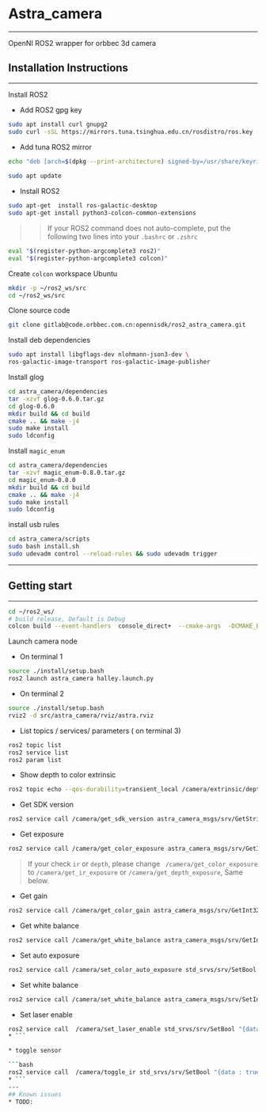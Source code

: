# Astra_camera

---
OpenNI ROS2 wrapper for orbbec 3d camera

## Installation Instructions

---
Install ROS2

* Add ROS2 gpg key

```bash
sudo apt install curl gnupg2
sudo curl -sSL https://mirrors.tuna.tsinghua.edu.cn/rosdistro/ros.key -o /usr/share/keyrings/ros-archive-keyring.gpg
```

* Add tuna ROS2 mirror

```bash
echo "deb [arch=$(dpkg --print-architecture) signed-by=/usr/share/keyrings/ros-archive-keyring.gpg] https://mirrors.tuna.tsinghua.edu.cn/ros2/ubuntu focal main" | sudo tee /etc/apt/sources.list.d/ros2.list > /dev/null
 
sudo apt update
```

* Install ROS2

```bash
sudo apt-get  install ros-galactic-desktop
sudo apt-get install python3-colcon-common-extensions

```
>>If your ROS2 command does not auto-complete, put the following two lines into your `.bashrc`
or `.zshrc`

```bash
eval "$(register-python-argcomplete3 ros2)"
eval "$(register-python-argcomplete3 colcon)"
```

Create `colcon` workspace Ubuntu

```bash
mkdir -p ~/ros2_ws/src
cd ~/ros2_ws/src
```

Clone source code

```bash
git clone gitlab@code.orbbec.com.cn:opennisdk/ros2_astra_camera.git
```

Install deb dependencies

```bash
sudo apt install libgflags-dev nlohmann-json3-dev \
ros-galactic-image-transport ros-galactic-image-publisher
```

Install glog

```bash
cd astra_camera/dependencies
tar -xzvf glog-0.6.0.tar.gz
cd glog-0.6.0
mkdir build && cd build
cmake .. && make -j4
sudo make install
sudo ldconfig
```

Install `magic_enum`

```bash
cd astra_camera/dependencies
tar -xzvf magic_enum-0.8.0.tar.gz
cd magic_enum-0.8.0
mkdir build && cd build
cmake .. && make -j4
sudo make install
sudo ldconfig
```
install usb rules

```bash
cd astra_camera/scripts
sudo bash install.sh
sudo udevadm control --reload-rules && sudo udevadm trigger
```

---

## Getting start

---

```bash
cd ~/ros2_ws/
# build release, Default is Debug
colcon build --event-handlers  console_direct+  --cmake-args  -DCMAKE_BUILD_TYPE=Release
```
Launch camera node
* On terminal 1
```bash 
source ./install/setup.bash 
ros2 launch astra_camera halley.launch.py
```
* On terminal 2

```bash
source ./install/setup.bash 
rviz2 -d src/astra_camera/rviz/astra.rviz
```
* List topics / services/ parameters ( on terminal 3)

```bash
ros2 topic list
ros2 service list
ros2 param list
```

* Show depth to color extrinsic

```bash
ros2 topic echo --qos-durability=transient_local /camera/extrinsic/depth_to_color  --qos-profile=services_default
```
* Get SDK version

```bash
ros2 service call /camera/get_sdk_version astra_camera_msgs/srv/GetString '{}'

```

* Get exposure

```bash
ros2 service call /camera/get_color_exposure astra_camera_msgs/srv/GetInt32 '{}'
```
> If your check `ir` or `depth`, please change ` /camera/get_color_exposure`
to  `/camera/get_ir_exposure` or `/camera/get_depth_exposure`, Same below.

* Get gain

```bash
ros2 service call /camera/get_color_gain astra_camera_msgs/srv/GetInt32 '{}'
```
* Get white balance

```bash
ros2 service call /camera/get_white_balance astra_camera_msgs/srv/GetInt32 '{}'
```

* Set auto exposure

```bash
ros2 service call /camera/set_color_auto_exposure std_srvs/srv/SetBool '{data: false}'
```

* Set white balance

```bash
ros2 service call /camera/set_white_balance astra_camera_msgs/srv/SetInt32 '{data: 4600}'
```
* Set laser enable

```bash
ros2 service call  /camera/set_laser_enable std_srvs/srv/SetBool "{data: true}" 
* ```

* toggle sensor

```bash
ros2 service call  /camera/toggle_ir std_srvs/srv/SetBool "{data : true}"
* ```
---
## Known issues
* TODO:
